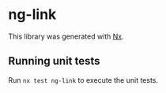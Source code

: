 # ng-link

This library was generated with [Nx](https://nx.dev).

## Running unit tests

Run `nx test ng-link` to execute the unit tests.

